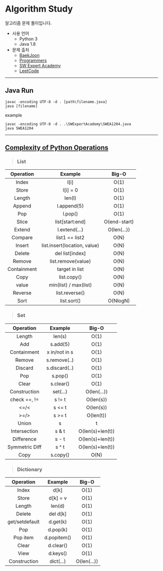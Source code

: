 # Algorithm Study

알고리즘 문제 풀이입니다.

- 사용 언어
  - Python 3
  - Java 1.8
- 문제 출처
  - [BaekJoon](https://www.acmicpc.net)
  - [Programmers](https://programmers.co.kr/learn/challenges)
  - [SW Expert Academy](https://swexpertacademy.com/main/main.do)
  - [LeetCode](https://leetcode.com/problemset/all)

-----

## Java Run

```
javac -encoding UTF-8 -d . [path\filename.java]
java [filename]
```

example

```
javac -encoding UTF-8 -d . .\SWExpertAcademy\SWEA1204.java
java SWEA1204
```

---

## [Complexity of Python Operations](https://www.ics.uci.edu/~pattis/ICS-33/lectures/complexitypython.txt)

> ### List

|  Operation  |           Example            |    Big-O     |
| :---------: | :--------------------------: | :----------: |
|    Index    |             l[i]             |     O(1)     |
|    Store    |           l[i] = 0           |     O(1)     |
|   Length    |            len(l)            |     O(1)     |
|   Append    |         l.append(5)          |     O(1)     |
|     Pop     |           l.pop()            |     O(1)     |
|    Slice    |       list[start:end]        | O(end-start) |
|   Extend    |        l.extend(...)         | O(len(...))  |
|   Compare   |        list1 == list2        |     O(N)     |
|   Insert    | list.insert(location, value) |     O(N)     |
|   Delete    |       del list[index]        |     O(N)     |
|   Remove    |      list.remove(value)      |     O(N)     |
| Containment |        target in list        |     O(N)     |
|    Copy     |         list.copy()          |     O(N)     |
|    value    |    min(list) / max(list)     |     O(N)     |
|   Reverse   |        list.reverse()        |     O(N)     |
|    Sort     |         list.sort()          |   O(NlogN)   |

> ### Set

|   Operation    |    Example    |      Big-O       |
| :------------: | :-----------: | :--------------: |
|     Length     |    len(s)     |       O(1)       |
|      Add       |   s.add(5)    |       O(1)       |
|  Containment   | x in/not in s |       O(1)       |
|     Remove     | s.remove(..)  |       O(1)       |
|    Discard     | s.discard(..) |       O(1)       |
|      Pop       |    s.pop()    |       O(1)       |
|     Clear      |   s.clear()   |       O(1)       |
|  Construction  |   set(...)    |   O(len(...))    |
|  check ==, !=  |    s != t     |    O(len(s))     |
|      <=/<      |    s <= t     |    O(len(s))     |
|      >=/>      |    s >= t     |    O(len(t))     |
|     Union      |     s | t     | O(len(s)+len(t)) |
|  Intersection  |     s & t     | O(len(s)+len(t)) |
|   Difference   |     s - t     | O(len(s)+len(t)) |
| Symmetric Diff |     s ^ t     | O(len(s)+len(t)) |
|      Copy      |   s.copy()    |       O(N)       |

> ### Dictionary

|   Operation    |   Example   |    Big-O    |
| :------------: | :---------: | :---------: |
|     Index      |    d[k]     |    O(1)     |
|     Store      |  d[k] = v   |    O(1)     |
|     Length     |   len(d)    |    O(1)     |
|     Delete     |  del d[k]   |    O(1)     |
| get/setdefault |  d.get(k)   |    O(1)     |
|      Pop       |  d.pop(k)   |    O(1)     |
|    Pop item    | d.popitem() |    O(1)     |
|     Clear      |  d.clear()  |    O(1)     |
|      View      |  d.keys()   |    O(1)     |
|  Construction  |  dict(...)  | O(len(...)) |
